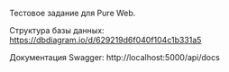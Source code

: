 Тестовое задание для Pure Web.

Структура базы данных: https://dbdiagram.io/d/629219d6f040f104c1b331a5

Документация Swagger: http://localhost:5000/api/docs



